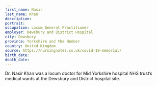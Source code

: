 ```yaml
---
first_name: Nasir
last_name: Khan
description: 
portrait: 
occupation: Locum General Practitioner
employer: Dewsbury and District Hospital
city: Dewsbury
province: Yorkshire and the Humber
country: United Kingdom
source: https://nursingnotes.co.uk/covid-19-memorial/
birth_date: 
death_date: 
---
```


Dr. Nasir Khan was a locum doctor for Mid Yorkshire hospital NHS trust’s medical wards at the Dewsbury and District hospital site.